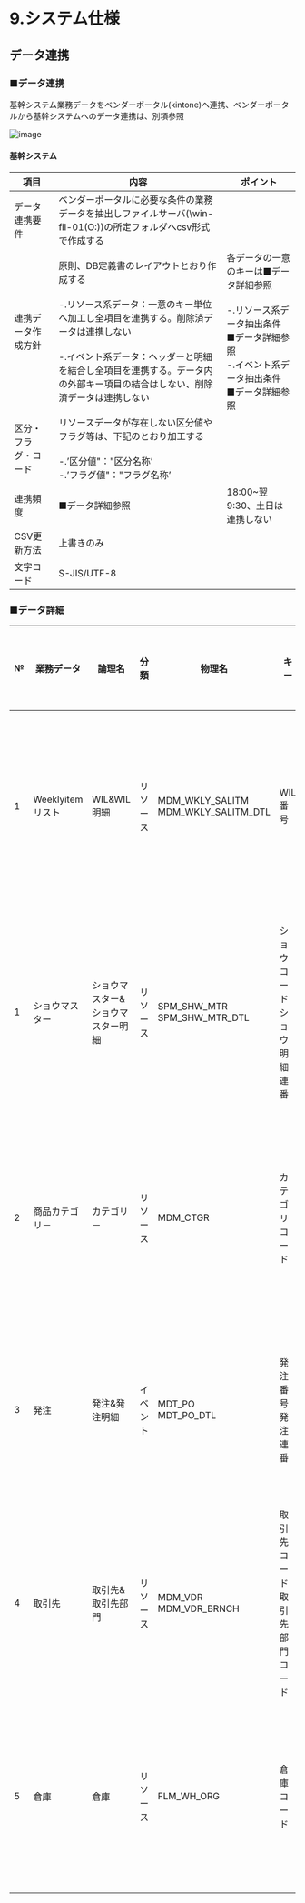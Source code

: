 # 9.システム仕様

## データ連携 

### ■データ連携

基幹システム業務データをベンダーポータル(kintone)へ連携、ベンダーポータルから基幹システムへのデータ連携は、別項参照

![image](https://github.com/ShopChannelIT/Vendor-Portal/assets/88366591/6b1c0375-7fde-478c-a0d7-58f61d7a4c2d)

#### 基幹システム
| 項目 | 内容 | ポイント |
| - | - | - |
| データ連携要件 | ベンダーポータルに必要な条件の業務データを抽出しファイルサーバ(\\win-fil-01(O:))の所定フォルダへcsv形式で作成する |  |
| 連携データ作成方針 | 原則、DB定義書のレイアウトとおり作成する<br><br>-.リソース系データ：一意のキー単位へ加工し全項目を連携する。削除済データは連携しない<br><br>-.イベント系データ：ヘッダーと明細を結合し全項目を連携する。データ内の外部キー項目の結合はしない、削除済データは連携しない<br> | 各データの一意のキーは■データ詳細参照<br><br>-.リソース系データ抽出条件<br>■データ詳細参照<br>-.イベント系データ抽出条件<br>■データ詳細参照 |
| 区分・フラグ・コード | リソースデータが存在しない区分値やフラグ等は、下記のとおり加工する<br><br>-.’区分値"："区分名称’<br>-.’フラグ値"："フラグ名称’ |  |
| 連携頻度 | ■データ詳細参照 | 18:00~翌9:30、土日は連携しない |
| CSV更新方法 | 上書きのみ |  |
| 文字コード | S-JIS/UTF-8 |  |

### ■データ詳細

| № | 業務データ | 論理名 | 分類 | 物理名 | キー | 頻度 | 抽出条件 | csvファイル名 |
| - | - | - | - | - | - | - | - | - |
| 1 | Weeklyitemリスト | WIL&WIL明細 | リソース | MDM_WKLY_SALITM<br>MDM_WKLY_SALITM_DTL | WIL番号 | 1時間毎 | データ抽出処理実行日－10日＜＝データ作成・更新日 |  |
| 1 | ショウマスター | ショウマスター&ショウマスター明細 | リソース | SPM_SHW_MTR<br>SPM_SHW_MTR_DTL | ショウコード<br>ショウ明細連番 | 1時間毎 | 放映プラン日　>=ショウ明細開始日<br>放映プラン日　＜=ショウ明細終了日 | 同上 |
| 2 | 商品カテゴリ－ | カテゴリ－ | リソース | MDM_CTGR | カテゴリコード | 1時間毎 | データ抽出処理実行日－10日＜＝データ作成・更新日 |  |
| 3 | 発注 | 発注&発注明細 | イベント | MDT_PO<br>MDT_PO_DTL | 発注番号<br>発注連番 | 1時間毎 | データ抽出処理実行日－10日＜＝データ作成・更新日 |  |
| 4 | 取引先 | 取引先&取引先部門 | リソース | MDM_VDR<br>MDM_VDR_BRNCH | 取引先コード<br>取引先部門コード | 1時間毎 | データ抽出処理実行日－10日＜＝データ作成・更新日 |  |
| 5 | 倉庫 | 倉庫 | リソース | FLM_WH_ORG | 倉庫コード | 1時間毎 | データ抽出処理実行日－10日＜＝データ作成・更新日 |  |
